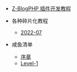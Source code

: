 - [Z-BlogPHP 插件开发教程](README.md)

- 各种碎片化教程

  - [2022-07](book-tips/2022-07.md)


- 咸鱼清单

  - [序章](book-GesF/Prologue.md)
  - [Level-1](book-GesF/Level-1.md)

